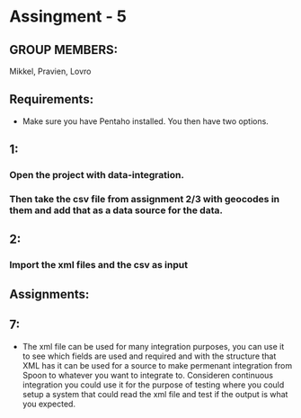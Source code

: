 # Assingment - 5

## GROUP MEMBERS:
Mikkel, Pravien, Lovro

## Requirements:
- Make sure you have Pentaho installed.
  You then have two options.
##  1:
###    Open the project with data-integration.
###   Then take the csv file from assignment 2/3 with geocodes in them and add that as a data source for the data.
##  2:
###    Import the xml files and the csv as input


## Assignments: 

## 7:
-   The xml file can be used for many integration purposes, you can use it to see which fields
    are used and required and with the structure that XML has it can be used for a source to make permenant
    integration from Spoon to whatever you want to integrate to.
    Consideren continuous integration you could use it for the purpose of testing where you could setup 
    a system that could read the xml file and test if the output is what you expected.
